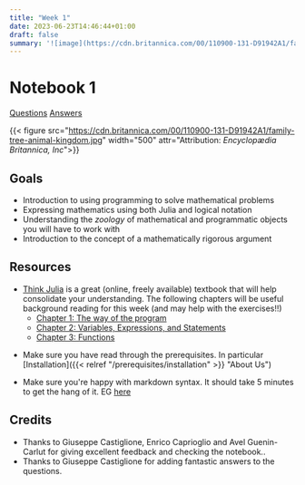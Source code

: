 ```yaml
---
title: "Week 1"
date: 2023-06-23T14:46:44+01:00
draft: false
summary: '![image](https://cdn.britannica.com/00/110900-131-D91942A1/family-tree-animal-kingdom.jpg)'
---
```



# Notebook 1

[Questions](/Question_sheets/Week_1_questions.html)             [Answers](/Answer_sheets/Week_1_answers.html)

{{< figure src="https://cdn.britannica.com/00/110900-131-D91942A1/family-tree-animal-kingdom.jpg" width="500" attr="Attribution: *Encyclopædia Britannica, Inc*">}}



## Goals 

- Introduction to using programming to solve mathematical problems
- Expressing mathematics using both Julia and logical notation
- Understanding the *zoology* of mathematical and programmatic objects you will have to work with
- Introduction to the concept of a mathematically rigorous argument

## Resources

- [Think Julia](https://benlauwens.github.io/ThinkJulia.jl/latest/book.html) is a great (online, freely available) textbook that will help consolidate your understanding. The following chapters will be useful background reading for this week (and may help with the exercises!!) 
    - [Chapter 1: The way of the program](https://benlauwens.github.io/ThinkJulia.jl/latest/book.html#chap01)
    - [Chapter 2: Variables, Expressions, and Statements](https://benlauwens.github.io/ThinkJulia.jl/latest/book.html#chap02)
    - [Chapter 3: Functions](https://benlauwens.github.io/ThinkJulia.jl/latest/book.html#chap03) 




<!-- {{< figure src="https://imgs.xkcd.com/comics/installing_2x.png" width="200" title=">Click for installation instructions" link="../../prerequisites/installation" attr="xkcd 1367" >}}
{{< figure src="https://cdn.britannica.com/55/174255-050-526314B6/brown-Guernsey-cow.jpg" title=">An elephant at sunset" link="../../prerequisites/installation" >}}

[![image alt text](https://cdn.britannica.com/55/174255-050-526314B6/brown-Guernsey-cow.jpg)](../../../Answer_sheets/Week_1_answers.html) [![image alt text](https://cdn.britannica.com/55/174255-050-526314B6/brown-Guernsey-cow.jpg)](../../prerequisites/installation) -->


- Make sure you have read through the prerequisites. In particular
[Installation]({{< relref "/prerequisites/installation" >}} "About Us")

- Make sure you're happy with markdown syntax. It should take 5 minutes to get the hang of it. EG [here](https://www.markdownguide.org/basic-syntax/)




## Credits 

- Thanks to Giuseppe Castiglione, Enrico Caprioglio and Avel Guenin-Carlut for giving excellent feedback and checking the notebook..
- Thanks to Giuseppe Castiglione for adding fantastic answers to the questions. 